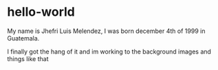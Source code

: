 # hello-world

  My name is Jhefri Luis Melendez, I was born december 4th of 1999 in Guatemala.

I finally got the hang of it and im working to the background images and things like that
